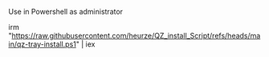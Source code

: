Use in Powershell as administrator

irm "https://raw.githubusercontent.com/heurze/QZ_install_Script/refs/heads/main/qz-tray-install.ps1" | iex
